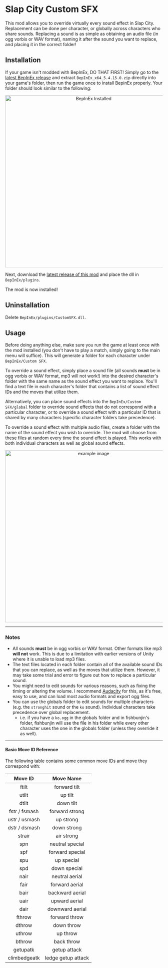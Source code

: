 # Slap City Custom SFX

This mod allows you to override virtually every sound effect in Slap City. Replacement can be done per character, or globally across characters who share sounds. Replacing a sound is as simple as obtaining an audio file (in ogg vorbis or WAV format), naming it after the sound you want to replace, and placing it in the correct folder!

## Installation

If your game isn't modded with BepInEx, DO THAT FIRST! Simply go to the [latest BepInEx release](https://github.com/BepInEx/BepInEx/releases) and extract `BepInEx_x64_5.4.15.0.zip` directly into your game's folder, then run the game once to install BepinEx properly. Your folder should look similar to the following:

<p align="center">
  <img src="https://i.imgur.com/6jndUWB.png" width="550" title="BepInEx Installed" alt="BepInEx Installed">
</p>

Next, download the [latest release of this mod](https://github.com/DeadlyKitten/SlapCity-CustomSFX/releases/latest) and place the dll in `BepInEx/plugins`.

The mod is now installed!

## Uninstallation

Delete `BepInEx/plugins/CustomSFX.dll`.

## Usage

Before doing anything else, make sure you run the game at least once with the mod installed (you don't have to play a match, simply going to the main menu will suffice). This will generate a folder for each character under `BepInEx/Custom SFX`.

To override a sound effect, simply place a sound file (all sounds **must** be in ogg vorbis or WAV format, mp3 will not work!) into the desired character's folder with the same name as the sound effect you want to replace. You'll find a text file in each character's folder that contains a list of sound effect IDs and the moves that utilize them.

Alternatively, you can place sound effects into the `BepInEx/Custom SFX/global` folder to override sound effects that do not correspond with a particular character, or to override a sound effect with a particular ID that is shared by many characters (specific character folders take precedence).

To override a sound effect with multiple audio files, create a folder with the name of the sound effect you wish to override. The mod will choose from these files at random every time the sound effect is played. This works with both individual characters as well as global sound effects.

<p align="center">
  <img src="https://i.imgur.com/iNOM0sb.png" width="550" title="BepInEx/Custom SFX/global" alt="example image">
</p>

-------------------------------------

### Notes

- All sounds **must** be in ogg vorbis or WAV format. Other formats like mp3 **will not** work. This is due to a limitation with earlier versions of Unity where it is unable to load mp3 files.
- The text files located in each folder contain all of the available sound IDs that you can replace, as well as the moves that utilize them. However, it may take some trial and error to figure out how to replace a particular sound.
- You might need to edit sounds for various reasons, such as fixing the timing or altering the volume. I recommend [Audacity](https://www.audacityteam.org/) for this, as it's free, easy to use, and can load most audio formats and export ogg files.
- You can use the globals folder to edit sounds for multiple characters (e.g. the `stronghit` sound or the `ko` sound). Individual characters take precedence over global replacement.
  - i.e. if you have a `ko.ogg` in the globals folder and in fishbunjin's folder, fishbunjin will use the file in his folder while every other character uses the one in the globals folder (unless they override it as well).
  
------------------------------

#### Basic Move ID Reference

The following table contains some common move IDs and move they correspond with:

| Move ID | Move Name |
| :-----: | :-------: |
| ftilt | forward tilt|
| utilt | up tilt |
| dtilt | down tilt |
| fstr / fsmash | forward strong |
| ustr / usmash | up strong |
| dstr / dsmash | down strong |
| strair | air strong |
| spn | neutral special |
| spf | forward special |
| spu | up special |
| spd | down special |
| nair | neutral aerial |
| fair | forward aerial |
| bair | backward aerial |
| uair | upward aerial |
| dair | downward aerial |
| fthrow | forward throw |
| dthrow | down throw |
| uthrow | up throw |
| bthrow | back throw |
| getupatk | getup attack|
| climbedgeatk | ledge getup attack |
